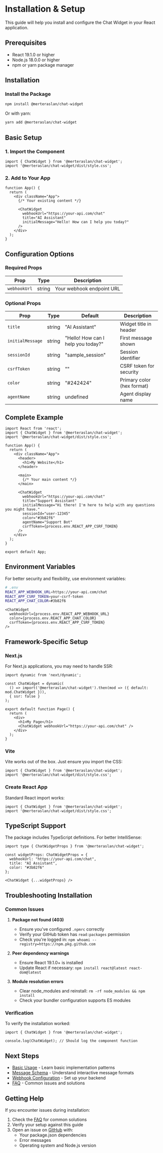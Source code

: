 # Installation & Setup

This guide will help you install and configure the Chat Widget in your React application.

## Prerequisites

- React 19.1.0 or higher
- Node.js 18.0.0 or higher
- npm or yarn package manager

## Installation

### Install the Package

```bash
npm install @merteraslan/chat-widget
```

Or with yarn:

```bash
yarn add @merteraslan/chat-widget
```

## Basic Setup

### 1. Import the Component

```tsx
import { ChatWidget } from '@merteraslan/chat-widget';
import '@merteraslan/chat-widget/dist/style.css';
```

### 2. Add to Your App

```tsx
function App() {
  return (
    <div className="App">
      {/* Your existing content */}
      
      <ChatWidget
        webhookUrl="https://your-api.com/chat"
        title="AI Assistant"
        initialMessage="Hello! How can I help you today?"
      />
    </div>
  );
}
```

## Configuration Options

### Required Props

| Prop | Type | Description |
|------|------|-------------|
| `webhookUrl` | string | Your webhook endpoint URL |

### Optional Props

| Prop | Type | Default | Description |
|------|------|---------|-------------|
| `title` | string | "AI Assistant" | Widget title in header |
| `initialMessage` | string | "Hello! How can I help you today?" | First message shown |
| `sessionId` | string | "sample_session" | Session identifier |
| `csrfToken` | string | "" | CSRF token for security |
| `color` | string | "#242424" | Primary color (hex format) |
| `agentName` | string | undefined | Agent display name |

## Complete Example

```tsx
import React from 'react';
import { ChatWidget } from '@merteraslan/chat-widget';
import '@merteraslan/chat-widget/dist/style.css';

function App() {
  return (
    <div className="App">
      <header>
        <h1>My Website</h1>
      </header>
      
      <main>
        {/* Your main content */}
      </main>
      
      <ChatWidget
        webhookUrl="https://your-api.com/chat"
        title="Support Assistant"
        initialMessage="Hi there! I'm here to help with any questions you might have."
        sessionId="user-12345"
        color="#3b82f6"
        agentName="Support Bot"
        csrfToken={process.env.REACT_APP_CSRF_TOKEN}
      />
    </div>
  );
}

export default App;
```

## Environment Variables

For better security and flexibility, use environment variables:

```bash
# .env
REACT_APP_WEBHOOK_URL=https://your-api.com/chat
REACT_APP_CSRF_TOKEN=your-csrf-token
REACT_APP_CHAT_COLOR=#3b82f6
```

```tsx
<ChatWidget
  webhookUrl={process.env.REACT_APP_WEBHOOK_URL}
  color={process.env.REACT_APP_CHAT_COLOR}
  csrfToken={process.env.REACT_APP_CSRF_TOKEN}
/>
```

## Framework-Specific Setup

### Next.js

For Next.js applications, you may need to handle SSR:

```tsx
import dynamic from 'next/dynamic';

const ChatWidget = dynamic(
  () => import('@merteraslan/chat-widget').then(mod => ({ default: mod.ChatWidget })),
  { ssr: false }
);

export default function Page() {
  return (
    <div>
      <h1>My Page</h1>
      <ChatWidget webhookUrl="https://your-api.com/chat" />
    </div>
  );
}
```

### Vite

Vite works out of the box. Just ensure you import the CSS:

```tsx
import { ChatWidget } from '@merteraslan/chat-widget';
import '@merteraslan/chat-widget/dist/style.css';
```

### Create React App

Standard React import works:

```tsx
import { ChatWidget } from '@merteraslan/chat-widget';
import '@merteraslan/chat-widget/dist/style.css';
```

## TypeScript Support

The package includes TypeScript definitions. For better IntelliSense:

```tsx
import type { ChatWidgetProps } from '@merteraslan/chat-widget';

const widgetProps: ChatWidgetProps = {
  webhookUrl: "https://your-api.com/chat",
  title: "AI Assistant",
  color: "#3b82f6"
};

<ChatWidget {...widgetProps} />
```

## Troubleshooting Installation

### Common Issues

1. **Package not found (403)**
   - Ensure you've configured `.npmrc` correctly
   - Verify your GitHub token has `read:packages` permission
   - Check you're logged in: `npm whoami --registry=https://npm.pkg.github.com`

2. **Peer dependency warnings**
   - Ensure React 19.1.0+ is installed
   - Update React if necessary: `npm install react@latest react-dom@latest`

3. **Module resolution errors**
   - Clear node_modules and reinstall: `rm -rf node_modules && npm install`
   - Check your bundler configuration supports ES modules

### Verification

To verify the installation worked:

```tsx
import { ChatWidget } from '@merteraslan/chat-widget';

console.log(ChatWidget); // Should log the component function
```

## Next Steps

- [Basic Usage](./basic-usage.md) - Learn basic implementation patterns
- [Message Schema](./message-schema.md) - Understand interactive message formats
- [Webhook Configuration](./webhook-configuration.md) - Set up your backend
- [FAQ](./faq.md) - Common issues and solutions

## Getting Help

If you encounter issues during installation:

1. Check the [FAQ](./faq.md) for common solutions
2. Verify your setup against this guide
3. Open an issue on [GitHub](https://github.com/merteraslan/chat-widget/issues) with:
   - Your package.json dependencies
   - Error messages
   - Operating system and Node.js version
